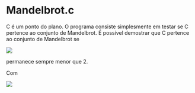 # Mandelbrot.c
C é um ponto do plano. O programa consiste simplesmente em testar se C pertence ao conjunto de Mandelbrot. É possível demostrar que C pertence ao conjunto de Mandelbrot se

![](https://latex.codecogs.com/gif.latex?Z&space;=&space;Z^2&space;&plus;&space;C)

permanece sempre menor que 2.

Com

![](https://latex.codecogs.com/gif.latex?Z,&space;C&space;\in&space;\mathbb{C})

